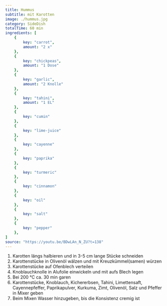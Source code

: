 ```yaml
---
title: Hummus
subtitle: mit Karotten
image: ./hummus.jpg
category: SideDish
totalTime: 60 min
ingredients: [
    {
        key: "carrot",
        amount: "2 x"
    },
    {
        key: "chickpeas",
        amount: "1 Dose"
    },
    {
        key: "garlic",
        amount: "2 Knolle"
    },
    {
        key: "tahini",
        amount: "1 EL"
    },
    {
        key: "cumin"
    },
    {
        key: "lime-juice"
    },
    {
        key: "cayenne"
    },
    {
        key: "paprika"
    },
    {
        key: "turmeric"
    },
    {
        key: "cinnamon"
    },
    {
        key: "oil"
    },
    {
        key: "salt"
    },
    {
        key: "pepper"
    },
]
source: "https://youtu.be/BDwLAn_N_ZU?t=138"
---
```


1. Karotten längs halbieren und in 3-5 cm lange Stücke schneiden
2. Karottenstücke in Olivenöl wälzen und mit Kreuzkümmel(samen) würzen
3. Karottenstücke auf Ofenblech verteilen
4. Knoblauchknolle in Alufolie einwickeln und mit aufs Blech legen
5. Bei 200 °C ca. 30 min garen
6. Karottenstücke, Knoblauch, Kichererbsen, Tahini, Limettensaft, Cayennepfeffer, Paprikapulver, Kurkuma, Zimt, Olivenöl, Salz und Pfeffer in Mixer geben
7. Beim Mixen Wasser hinzugeben, bis die Konsistenz cremig ist